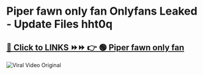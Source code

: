 
 # Piper fawn only fan Onlyfans Leaked - Update Files hht0q

## <h2><a href="https://clipsfans.com/Piper_fawn_only_fan&ref=git">🔗 Click to LINKS ⏩⏩ 👉 🟢 Piper fawn only fan </a></h2>

<a href="https://clipsfans.com/Piper_fawn_only_fan&ref=git" rel="nofollow" data-target="animated-image.originalLink"><img src="https://i.ibb.co.com/xMMVF88/686577567.gif" alt="Viral Video Original" style="max-width: 100%; display: inline-block;" data-target="animated-image.originalImage"></a>

